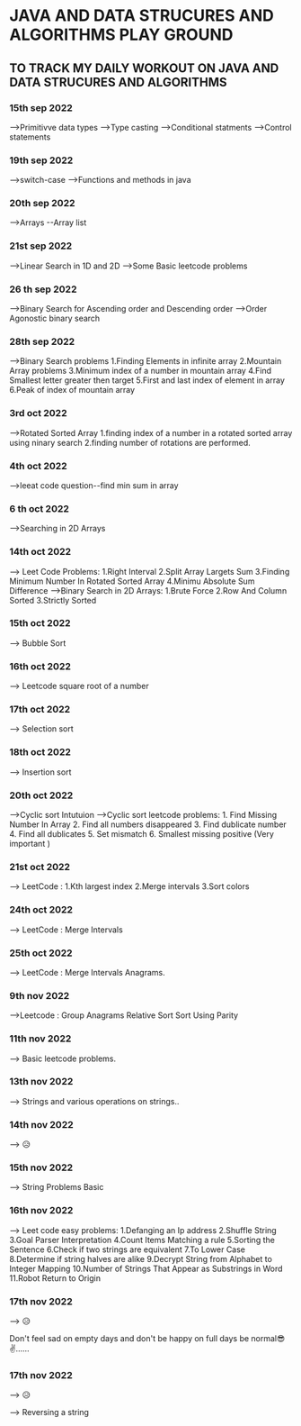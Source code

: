 # JAVA AND DATA STRUCURES AND ALGORITHMS PLAY GROUND

## TO TRACK MY DAILY WORKOUT ON JAVA AND DATA STRUCURES AND ALGORITHMS

### 15th sep 2022

-->Primitivve data types
-->Type casting
-->Conditional statments
-->Control statements

### 19th sep 2022

-->switch-case
-->Functions and methods in java

### 20th sep 2022

-->Arrays
--Array list

### 21st sep 2022

-->Linear Search in 1D and 2D
-->Some Basic leetcode problems

### 26 th sep 2022

-->Binary Search for Ascending order and Descending order
-->Order Agonostic binary search

### 28th sep 2022

-->Binary Search problems
1.Finding Elements in infinite array
2.Mountain Array problems
3.Minimum index of a number in mountain array
4.Find Smallest letter greater then target
5.First and last index of element in array
6.Peak of index of mountain array

### 3rd oct 2022

-->Rotated Sorted Array
1.finding index of a number in a rotated sorted array using ninary search
2.finding number of rotations are performed.

### 4th oct 2022

-->leeat code question--find min sum in array

### 6 th oct 2022

-->Searching in 2D Arrays

### 14th oct 2022

--> Leet Code Problems: 1.Right Interval
                        2.Split Array Largets Sum
                        3.Finding Minimum Number In Rotated Sorted Array
                        4.Minimu Absolute Sum Difference
-->Binary Search in 2D Arrays: 1.Brute Force
                               2.Row And Column Sorted
                               3.Strictly Sorted

### 15th oct 2022

--> Bubble Sort

### 16th oct 2022

--> Leetcode square root of a number

### 17th oct 2022

--> Selection sort

### 18th oct 2022

--> Insertion sort

### 20th oct 2022

-->Cyclic sort Intutuion
-->Cyclic sort leetcode problems: 1. Find Missing Number In Array
                                  2. Find all numbers disappeared
                                  3. Find dublicate number
                                  4. Find all dublicates
                                  5. Set mismatch
                                  6. Smallest missing positive (Very important )

### 21st oct 2022

--> LeetCode : 1.Kth largest index
               2.Merge intervals
               3.Sort colors 


### 24th oct 2022

--> LeetCode : Merge Intervals

### 25th oct 2022

--> LeetCode : Merge Intervals
               Anagrams.

### 9th nov 2022

-->Leetcode : Group Anagrams
              Relative Sort
              Sort Using Parity

### 11th  nov 2022

--> Basic leetcode problems.

### 13th nov 2022

--> Strings and various operations on strings..

### 14th nov 2022

--> 😥

### 15th nov 2022

--> String Problems Basic

### 16th nov 2022

--> Leet code easy problems: 1.Defanging an Ip address
                             2.Shuffle String
                             3.Goal Parser Interpretation
                             4.Count Items Matching a rule
                             5.Sorting the Sentence
                             6.Check if two strings are equivalent
                             7.To Lower Case
                             8.Determine if string halves are alike
                             9.Decrypt String from Alphabet to Integer Mapping
                             10.Number of Strings That Appear as Substrings in Word
                             11.Robot Return to Origin

### 17th nov 2022

--> 😥



Don't feel sad on empty days and don't be happy on full days be normal😎✌......


### 17th nov 2022

--> 😥


--> Reversing a string

